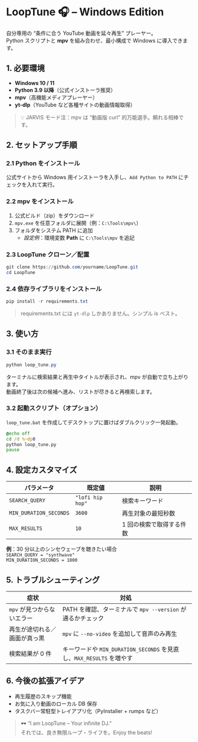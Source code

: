 # LoopTune 🎧 – Windows Edition

自分専用の “条件に合う YouTube 動画を延々再生” プレーヤー。  
Python スクリプトと **mpv** を組み合わせ、最小構成で Windows に導入できます。

## 1. 必要環境

- **Windows 10 / 11**  
- **Python 3.9 以降**（公式インストーラ推奨）  
- **mpv**（高機能メディアプレーヤー）  
- **yt-dlp**（YouTube など各種サイトの動画情報取得）

> 💡 JARVIS モード注：mpv は “動画版 curl” 的万能選手。頼れる相棒です。

## 2. セットアップ手順

### 2.1 Python をインストール

公式サイトから Windows 用インストーラを入手し、`Add Python to PATH` にチェックを入れて実行。

### 2.2 mpv をインストール

1. 公式ビルド（zip）をダウンロード  
2. `mpv.exe` を任意フォルダに展開（例：`C:\Tools\mpv\`）  
3. フォルダをシステム PATH に追加  
   - *設定例*：環境変数 **Path** に `C:\Tools\mpv` を追記

### 2.3 LoopTune クローン／配置

```powershell
git clone https://github.com/yourname/LoopTune.git
cd LoopTune
```

### 2.4 依存ライブラリをインストール

```powershell
pip install -r requirements.txt
```

> requirements.txt には `yt-dlp` しかありません。シンプル is ベスト。

## 3. 使い方

### 3.1 そのまま実行

```powershell
python loop_tune.py
```

ターミナルに検索結果と再生中タイトルが表示され、mpv が自動で立ち上がります。  
動画終了後は次の候補へ進み、リストが尽きると再検索します。

### 3.2 起動スクリプト（オプション）

`loop_tune.bat` を作成してデスクトップに置けばダブルクリック一発起動。

```bat
@echo off
cd /d %~dp0
python loop_tune.py
pause
```

## 4. 設定カスタマイズ

| パラメータ | 既定値 | 説明 |
|------------|-------|------|
| `SEARCH_QUERY` | `"lofi hip hop"` | 検索キーワード |
| `MIN_DURATION_SECONDS` | `3600` | 再生対象の最短秒数 |
| `MAX_RESULTS` | `10` | 1 回の検索で取得する件数 |

**例**：30 分以上のシンセウェーブを聴きたい場合  
`SEARCH_QUERY = "synthwave"`  
`MIN_DURATION_SECONDS = 1800`

## 5. トラブルシューティング

| 症状 | 対処 |
|------|------|
| `mpv` が見つからないエラー | PATH を確認、ターミナルで `mpv --version` が通るかチェック |
| 再生が途切れる／画面が真っ黒 | `mpv` に `--no-video` を追加して音声のみ再生 |
| 検索結果が 0 件 | キーワードや `MIN_DURATION_SECONDS` を見直し、`MAX_RESULTS` を増やす |

## 6. 今後の拡張アイデア

- 再生履歴のスキップ機能  
- お気に入り動画のローカル DB 保存  
- タスクバー常駐型トレイアプリ化（PyInstaller + rumps など）

> 🕶️ “I am LoopTune – Your infinite DJ.”  
> それでは、良き無限ループ・ライフを。Enjoy the beats!
